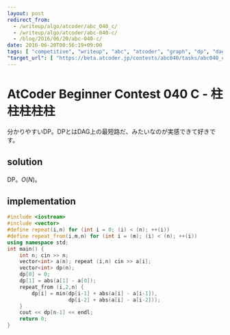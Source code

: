```yaml
---
layout: post
redirect_from:
  - /writeup/algo/atcoder/abc_040_c/
  - /writeup/algo/atcoder/abc-040-c/
  - /blog/2016/06/20/abc-040-c/
date: 2016-06-20T00:56:19+09:00
tags: [ "competitive", "writeup", "abc", "atcoder", "graph", "dp", "dag" ]
"target_url": [ "https://beta.atcoder.jp/contests/abc040/tasks/abc040_c" ]
---
```


# AtCoder Beginner Contest 040 C - 柱柱柱柱柱

分かりやすいDP。DPとはDAG上の最短路だ、みたいなのが実感できて好きです。

## solution

DP。$O(N)$。

## implementation

``` c++
#include <iostream>
#include <vector>
#define repeat(i,n) for (int i = 0; (i) < (n); ++(i))
#define repeat_from(i,m,n) for (int i = (m); (i) < (n); ++(i))
using namespace std;
int main() {
    int n; cin >> n;
    vector<int> a(n); repeat (i,n) cin >> a[i];
    vector<int> dp(n);
    dp[0] = 0;
    dp[1] = abs(a[1] - a[0]);
    repeat_from (i,2,n) {
        dp[i] = min(dp[i-1] + abs(a[i] - a[i-1]),
                    dp[i-2] + abs(a[i] - a[i-2]));
    }
    cout << dp[n-1] << endl;
    return 0;
}
```

